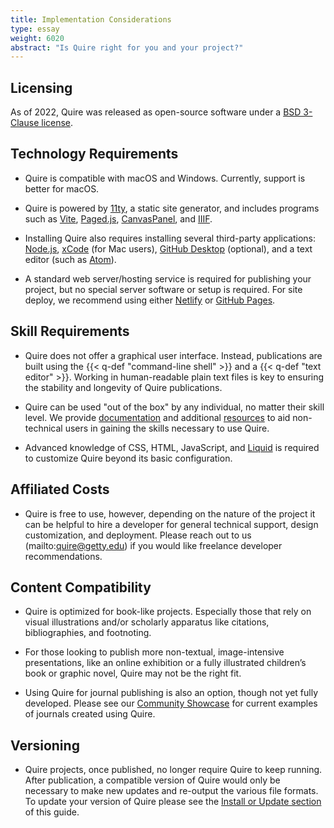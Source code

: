 ```yaml
---
title: Implementation Considerations
type: essay
weight: 6020
abstract: "Is Quire right for you and your project?"
---
```


## Licensing

As of 2022, Quire was released as open-source software under a [BSD 3-Clause license](https://opensource.org/licenses/BSD-3-Clause). 

## Technology Requirements

- Quire is compatible with macOS and Windows. Currently, support is better for macOS.

- Quire is powered by [11ty](https://www.11ty.dev/), a static site generator, and includes programs such as [Vite](https://vitejs.dev/), [Paged.js](https://pagedjs.org/), [CanvasPanel](https://iiif-canvas-panel.netlify.app/about/), and [IIIF](https://iiif.io/).

- Installing Quire also requires installing several third-party applications: [Node.js](https://nodejs.org/en/), [xCode](https://developer.apple.com/xcode) (for Mac users), [GitHub Desktop](https://desktop.github.com/) (optional), and a text editor (such as [Atom](https://atom.io/)).

- A standard web server/hosting service is required for publishing your project, but no special server software or setup is required. For site deploy, we recommend using either [Netlify](https://www.netlify.com) or [GitHub Pages](https://pages.github.com/).

## Skill Requirements

- Quire does not offer a graphical user interface. Instead, publications are built using the {{< q-def "command-line shell" >}} and a {{< q-def "text editor" >}}. Working in human-readable plain text files is key to ensuring the stability and longevity of Quire publications.

- Quire can be used "out of the box" by any individual, no matter their skill level. We provide [documentation](/documentation/) and additional [resources](/learn/resources/) to aid non-technical users in gaining the skills necessary to use Quire.

- Advanced knowledge of CSS, HTML, JavaScript, and [Liquid](https://shopify.dev/api/liquid) is required to customize Quire beyond its basic configuration.

## Affiliated Costs

- Quire is free to use, however, depending on the nature of the project it can be helpful to hire a developer for general technical support, design customization, and deployment. Please reach out to us (mailto:quire@getty.edu) if you would like freelance developer recommendations.

## Content Compatibility

- Quire is optimized for book-like projects. Especially those that rely on visual illustrations and/or scholarly apparatus like citations, bibliographies, and footnoting.

- For those looking to publish more non-textual, image-intensive presentations, like an online exhibition or a fully illustrated children’s book or graphic novel, Quire may not be the right fit.

- Using Quire for journal publishing is also an option, though not yet fully developed. Please see our [Community Showcase](/community/community-showcase) for current examples of journals created using Quire.

## Versioning

- Quire projects, once published, no longer require Quire to keep running. After publication, a compatible version of Quire would only be necessary to make new updates and re-output the various file formats. To update your version of Quire please see the [Install or Update section](/documentation/install-uninstall/#update-quire) of this guide.
